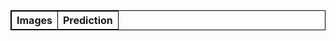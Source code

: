 <!DOCTYPE html>
<html>
<style>
table, th, td {
  border:1px solid black;
}
</style>
<body>

<table style="width:100%">
  <tr>
    <th>   Images   </th>
    <th>   Prediction</th>
  </tr>
  <tr>
</body>
</html>

